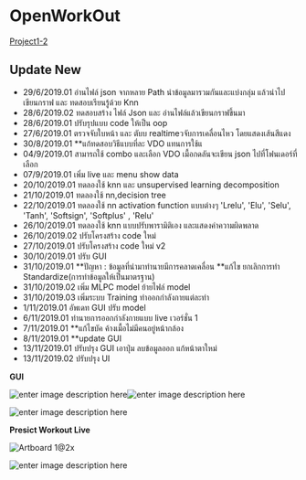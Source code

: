 # OpenWorkOut
[Project1-2](https://github.com/topkoka/Project1-2 "OpenWorkOut")

## Update New
  - 29/6/2019.01 อ่านไฟล์ json จากหลาย Path นำข้อมูลมารวมกันและแบ่งกลุ่ม แล้วนำไปเขียนกราฟ และ ทดสอบเรียนรู้ด้วย Knn 
  - 28/6/2019.02 ทดสอบสร้าง ไฟล์ Json และ อ่านไฟล์แล้วเขียนกราฟขึ้นมา
  - 28/6/2019.01 ปรับรุปแบบ code ให้เป็น oop
  - 27/6/2019.01 ตรวจจับใบหน้า และ ตับบ realtimeวจับการเคลื่อนไหว โดยแสดงเส้นสีแดง
  - 30/8/2019.01 **แก้ทดสอบวิธีแบบที่ละ VDO แทนการใช้แ
  - 04/9/2019.01 สามารถใช้ combo และเลือก VDO เมื้อกดลันจะเขียน json ไปที่โฟนเดอร์ที่เลือก
  - 07/9/2019.01 เพิ่ม live และ menu show data
  - 20/10/2019.01 ทดลองใช้ knn และ unsupervised learning decomposition
  - 21/10/2019.01 ทดลองใช้ nn,decision tree
  - 22/10/2019.01 ทดลองใช้ nn activation function แบบต่างๆ 'Lrelu', 'Elu', 'Selu', 'Tanh', 'Softsign', 'Softplus' , 'Relu'
  - 26/10/2019.01 ทดลองใช้ knn แบบปรับพารามิติเอง และแสดงค่าความผิดพลาด
  - 26/10/2019.02 ปรับโครงสร้าง code ใหม่
  - 27/10/2019.01 ปรับโครงสร้าง code ใหม่ v2
  - 30/10/2019.01 ปรับ GUI 
  - 31/10/2019.01 **ปัญหา : ข้อมูลที่นำมาทำนายมีการคลาดเคลื่อน **แก้ไข ยกเลิกการทำ Standardize(การทำข้อมูลให้เป็นมาตรฐาน)
  - 31/10/2019.02 เพิ่ม MLPC model ย้ายไฟล์ model
  - 31/10/2019.03 เพิ่มระบบ Training ท่าออกกำลังกายแต่ละท่า
  - 1/11/2019.01  อัพเดท GUI ปรับ model
  - 6/11/2019.01 ทำนายการออกกำลังกายแบบ live เวอร์ชั่น 1
  - 7/11/2019.01 **แก้ไขบัค ค้างเมื้อไม่มีคนอยู่หน้ากล้อง
  - 8/11/2019.01 **update GUI
  - 13/11/2019.01 ปรับปรุง GUI เอาปุ่ม ลบข้อมูลออก แก้หน้าตาใหม่
  - 13/11/2019.02 ปรับปรุง UI

**GUI**
	
![enter image description here](https://bitbucket.org/topkoka/openworkout/raw/a171160af8f364d6796d4ba29120588e95cf4670/pic/screenshot/predictexe/predictexe.png)![enter image description here](https://bitbucket.org/topkoka/openworkout/raw/a171160af8f364d6796d4ba29120588e95cf4670/pic/screenshot/predictworkout/predictworkout.png)

![enter image description here](https://bitbucket.org/topkoka/openworkout/raw/a171160af8f364d6796d4ba29120588e95cf4670/pic/screenshot/trainmodel/trainmodel.png)

**Presict Workout Live**

![Artboard 1@2x](https://bitbucket.org/topkoka/openworkout/raw/a171160af8f364d6796d4ba29120588e95cf4670/pic/screenshot/predictworkout/livewk.png)


![enter image description here](https://bitbucket.org/topkoka/openworkout/raw/a171160af8f364d6796d4ba29120588e95cf4670/pic/screenshot/predictworkout/vdowk.png)
